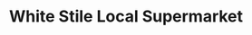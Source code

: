 ---
title: "White Stile Local Supermarket"
url: /brentford/white-stile-local-supermarket/
shop: Lebensmittel
---